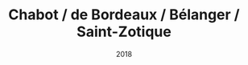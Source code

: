 ---
title: Chabot / de Bordeaux / Bélanger / Saint-Zotique
date: '2018'
type: ruelle_verte
district: 'Rosemont'
position: { lng: -73.60048012776556, lat: 45.547058537487004 }
---